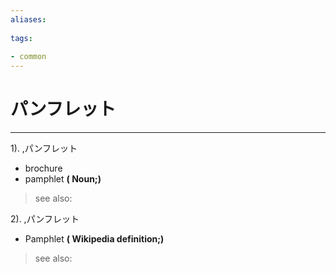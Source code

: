 ```yaml
---
aliases:
    
tags:
    
- common
---
```


# パンフレット
---
1).
,パンフレット

- brochure
- pamphlet
**( Noun;)**
> see also: 
            
2).
,パンフレット

- Pamphlet
**( Wikipedia definition;)**
> see also: 
            